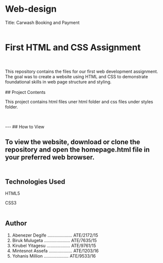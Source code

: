 # Web-design
Title: Carwash Booking and Payment 
<br>
<br>

# First HTML and CSS Assignment
<br>
<br>
This repository contains the files for our first web development assignment. The goal was to create a website using HTML and CSS to demonstrate foundational skills in web page structure and styling.
<br>
<br>
## Project Contents   

This project contains html files uner html folder and css files under styles folder. 

<br>
<br>
---
## How to View     

To view the website, download or clone the repository and open the homepage.html file in your preferred web browser.
<br>
<br>
---
## Technologies Used    

HTML5

CSS3
<br>
<br>
## Author     

1. Abenezer Degife .................... ATE/2172/15
2. Biruk Mulugeta ..................... ATE/7635/15
3. Kirubel Yitagesu ................... ATE/9761/15
4. Mintesnot Assefa ................... ATE/1203/16
5. Yohanis Million .................... ATE/9533/16

